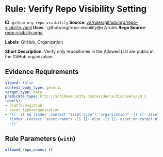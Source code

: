 # Rule: Verify Repo Visibility Setting

**ID**: `github-org-repo-visibility`
**Source**: [v2/rules/github/org/repo-visibility.yaml](https://github.com/scribe-public/sample-policies/v2/rules/github/org/repo-visibility.yaml)
**Uses**: `github/org/repo-visibility@v2/rules
**Rego Source**: [repo-visibility.rego](https://github.com/scribe-public/sample-policies/v2/rules/github/org/repo-visibility.rego)

**Labels**: GitHub, Organization

**Short Description**: Verify only repositories in the Allowed List are public in the GitHub organization.

## Evidence Requirements

```yaml
signed: false
content_body_type: generic
target_type: data
predicate_type: http://scribesecurity.com/evidence/discovery/v0.1
labels:
- platform=github
- asset_type=organization
- '{{- if eq (index .Context "asset-type") "organization" -}} {{- asset_on_target
  (index .Context "asset-name") -}} {{- else -}} {{- asset_on_target nil -}} {{- end
  -}}'
```
## Rule Parameters (`with`)

```yaml
allowed_repo_names: []
```
